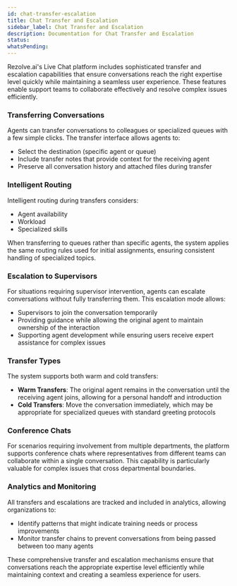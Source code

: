 ```yaml
---
id: chat-transfer-escalation
title: Chat Transfer and Escalation
sidebar_label: Chat Transfer and Escalation
description: Documentation for Chat Transfer and Escalation
status: 
whatsPending: 
---
```



Rezolve.ai's Live Chat platform includes sophisticated transfer and escalation capabilities that ensure conversations reach the right expertise level quickly while maintaining a seamless user experience. These features enable support teams to collaborate effectively and resolve complex issues efficiently.

### Transferring Conversations

Agents can transfer conversations to colleagues or specialized queues with a few simple clicks. The transfer interface allows agents to:

- Select the destination (specific agent or queue)
- Include transfer notes that provide context for the receiving agent
- Preserve all conversation history and attached files during transfer

### Intelligent Routing

Intelligent routing during transfers considers:

- Agent availability
- Workload
- Specialized skills

When transferring to queues rather than specific agents, the system applies the same routing rules used for initial assignments, ensuring consistent handling of specialized topics.

### Escalation to Supervisors

For situations requiring supervisor intervention, agents can escalate conversations without fully transferring them. This escalation mode allows:

- Supervisors to join the conversation temporarily
- Providing guidance while allowing the original agent to maintain ownership of the interaction
- Supporting agent development while ensuring users receive expert assistance for complex issues

### Transfer Types

The system supports both warm and cold transfers:

- **Warm Transfers**: The original agent remains in the conversation until the receiving agent joins, allowing for a personal handoff and introduction
- **Cold Transfers**: Move the conversation immediately, which may be appropriate for specialized queues with standard greeting protocols

### Conference Chats

For scenarios requiring involvement from multiple departments, the platform supports conference chats where representatives from different teams can collaborate within a single conversation. This capability is particularly valuable for complex issues that cross departmental boundaries.

### Analytics and Monitoring

All transfers and escalations are tracked and included in analytics, allowing organizations to:

- Identify patterns that might indicate training needs or process improvements
- Monitor transfer chains to prevent conversations from being passed between too many agents

These comprehensive transfer and escalation mechanisms ensure that conversations reach the appropriate expertise level efficiently while maintaining context and creating a seamless experience for users.